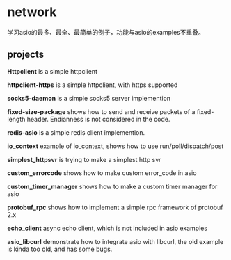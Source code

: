 # network
学习asio的最多、最全、最简单的例子，功能与asio的examples不重叠。


## projects

**Httpclient** is a simple httpclient

**httpclient-https** is a simple httpclient, with https supported

**socks5-daemon** is a simple socks5 server implemention

**fixed-size-package** shows how to send and receive packets of a fixed-length header. Endianness is not considered in the code.

**redis-asio** is a simple redis client implemention.

**io_context** example of io_context, shows how to use run/poll/dispatch/post

**simplest_httpsvr** is trying to make a simplest http svr

**custom_errorcode** shows how to make custom error_code in asio

**custom_timer_manager** shows how to make a custom timer manager for asio

**protobuf_rpc** shows how to implement a simple rpc framework of protobuf 2.x

**echo_client** async echo client, which is not included in asio examples

**asio_libcurl** demonstrate how to integrate asio with libcurl, the old example is kinda too old, and has some bugs.
